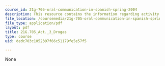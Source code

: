 ```yaml
---
course_id: 21g-705-oral-communication-in-spanish-spring-2004
description: This resource contains the information regarding activity 3 drogas.
file_location: /coursemedia/21g-705-oral-communication-in-spanish-spring-2004/dedc703c1052397f66c51179fe5e57f5_MIT21G_705S04_act3drogas.pdf
file_type: application/pdf
layout: pdf
title: 21G.705_Act._3_Drogas
type: course
uid: dedc703c1052397f66c51179fe5e57f5

---
```

None